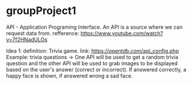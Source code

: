 # groupProject1
API - Application Programing Interface. An API is a source where we can request data from. 
refference: https://www.youtube.com/watch?v=7f2HNadULOs


Idea 1:
definition: Trivia game.
link: https://opentdb.com/api_config.php
    Example: 
    trivia questions -> One API will be used to get a random trivia question and the other API will be used to grab images to be displayed based on the user's answer (correct or incorrect). If answered correctly, a happy face is shown, if answered wrong a sad face.
